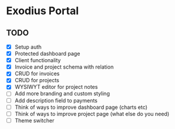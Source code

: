 # Exodius Portal

## TODO

- [x] Setup auth
- [x] Protected dashboard page
- [x] Client functionality
- [x] Invoice and project schema with relation
- [x] CRUD for invoices
- [x] CRUD for projects
- [x] WYSIWYT editor for project notes
- [ ] Add more branding and custom styling
- [ ] Add description field to payments
- [ ] Think of ways to improve dashboard page (charts etc)
- [ ] Think of ways to improve project page (what else do you need)
- [ ] Theme switcher

<!-- Zodra je naar production gaat pushen moet je de Vercel Postgres connection string plaatsen in de Vercel env variabels, niet de locale db string -->
<!-- Zorg ook dat je .env variables files correct zijn, en de gitignore klopt -->

<!-- fix: -->
<!-- zod form errors for payment, it send the wrong stuff. carefully check -->
